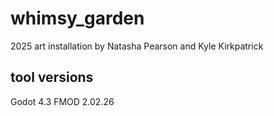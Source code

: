 # whimsy_garden
2025 art installation by Natasha Pearson and Kyle Kirkpatrick

## tool versions
Godot 4.3
FMOD 2.02.26